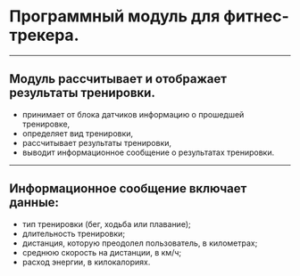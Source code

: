 # Программный модуль для фитнес-трекера.
____
## Модуль рассчитывает и отображает результаты тренировки.

- принимает от блока датчиков информацию о прошедшей тренировке,
-	определяет вид тренировки,
-	рассчитывает результаты тренировки,
-	выводит информационное сообщение о результатах тренировки.
____
## Информационное сообщение включает данные:
-	тип тренировки (бег, ходьба или плавание);
-	длительность тренировки;
-	дистанция, которую преодолел пользователь, в километрах;
-	среднюю скорость на дистанции, в км/ч;
-	расход энергии, в килокалориях.
